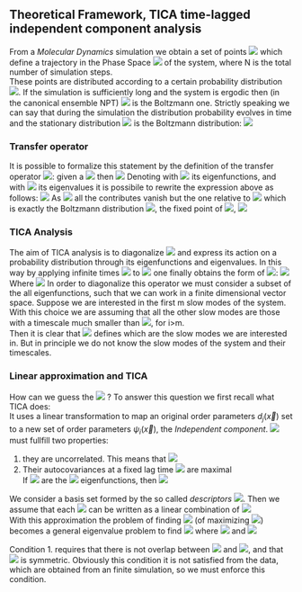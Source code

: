 ## Theoretical Framework, TICA time-lagged independent component analysis  

<!-- <img src="https://render.githubusercontent.com/render/math?math= width="500" height="600""> for math formulas -->

From a *Molecular Dynamics* simulation we obtain a set of points <img src="https://render.githubusercontent.com/render/math?math=\left\{ \vec {x}(t_i),\vec {p}(t_i) \right\} _{i=1,N}"> which define a trajectory in the Phase Space <img src="https://render.githubusercontent.com/render/math?math=\Omega"> of the system, where N is the total number of simulation steps.  
These points are distributed according to a certain probability distribution <img src="https://render.githubusercontent.com/render/math?math=p_t(\vec x)">. If the simulation is sufficiently long and the system is ergodic then (in the canonical ensemble NPT) <img src="https://render.githubusercontent.com/render/math?math=p(\vec x) = \dfrac{e^{-\beta U(\vec x)}}{Z}"> is the Boltzmann one. Strictly speaking we can say that during the simulation the distribution probability evolves in time and the stationary distribution <img src="https://render.githubusercontent.com/render/math?math=\mu (\vec x)"> is the Boltzmann distribution: <img src="https://render.githubusercontent.com/render/math?math=\lim_{\tau \rightarrow \infty} p_{t \oplus \tau}(\vec x)  = \mu (\vec x)">  

### Transfer operator
It is possible to formalize this statement by the definition of the transfer operator <img src="https://render.githubusercontent.com/render/math?math=\mathcal{T}(\tau)">: given a <img src="https://render.githubusercontent.com/render/math?math=p_t(\vec x)"> then <img src="https://render.githubusercontent.com/render/math?math=p_{t\oplus\tau}(\vec x) = \mathcal{T}(\tau) \circ p_t(\vec x)">
Denoting with <img src="https://render.githubusercontent.com/render/math?math=\psi_i(\vec x)"> its eigenfunctions, and with <img src="https://render.githubusercontent.com/render/math?math=\lambda_i(\tau) = e^{-\frac{\tau}{t_i}}"> its eigenvalues it is possibile to rewrite the expression above as follows: <img src="https://render.githubusercontent.com/render/math?math=p_{t\oplus\tau}(\vec x) = \mathcal{T}(\tau) \circ p_t(\vec x) = \sum_i e^{-\frac{\tau}{t_i}} \langle p_t(\vec x) \psi_i(\vec x) \rangle \psi_i(\vec x)">
As <img src="https://render.githubusercontent.com/render/math?math=\tau \rightarrow \infty"> all the contributes vanish but the one relative to <img src="https://render.githubusercontent.com/render/math?math=t_i \rightarrow \infty"> which is exactly the Boltzmann distribution <img src="https://render.githubusercontent.com/render/math?math=\mu(\vec x)">, the fixed point of <img src="https://render.githubusercontent.com/render/math?math=\mathcal{T}(\tau)">, <img src="https://render.githubusercontent.com/render/math?math=\mathcal{T}(\tau) \circ \mu(\vec x) = \mu (\vec x)">
  
### TICA Analysis  
The aim of TICA analysis is to diagonalize <img src="https://render.githubusercontent.com/render/math?math=\mathcal{T}(\tau)"> and express its action on a probability distribution through its eigenfunctions and eigenvalues. In this way by applying infinite times <img src="https://render.githubusercontent.com/render/math?math=\mathcal{T}(\tau)"> to <img src="https://render.githubusercontent.com/render/math?math=p_t(\vec x)"> one finally obtains the form of <img src="https://render.githubusercontent.com/render/math?math=\mu (\vec x)">:
<img src="https://render.githubusercontent.com/render/math?math=\lim_{k \rightarrow \infty} \left( \prod^k \mathcal{T}(\tau) \right) \circ p_t(\vec x) =\lim_{k \rightarrow \infty} \mathcal{T}(k \tau) p_t(\vec x) = \lim_{k \rightarrow \infty} p_{t\oplus k \tau} (\vec x) = \lim_{k \rightarrow \infty} \sum_i e^{-\frac{k \tau}{t_i}} \langle p_t(\vec x) \psi_i(\vec x) \rangle \psi_i(\vec x) = \mu (\vec x)">  
Where <img src="https://render.githubusercontent.com/render/math?math=\langle p_t(\vec x) \psi_i(\vec x) \rangle = \int d \vec x p_t(\vec x) \psi_i(\vec x) e^{-\beta U(\vec x)}">
In order to diagonalize this operator we must consider a subset of the all eigenfunctions, such that we can work in a finite dimensional vector space. Suppose we are interested in the first m slow modes of the system. With this choice we are assuming that all the other slow modes are those with a timescale much smaller than <img src="https://render.githubusercontent.com/render/math?math=\tau: e^{-\frac{\tau}{t_i}} \rightarrow 0">, for i>m.  
Then it is clear that <img src="https://render.githubusercontent.com/render/math?math=\tau"> defines which are the slow modes we are interested in. But in principle we do not know the slow modes of the system and their timescales.  

### Linear approximation and TICA
How can we guess the <img src="https://render.githubusercontent.com/render/math?math=\psi_i(\vec x)"> ? 
To answer this question we first recall what TICA does:   
It uses a linear transformation to map an original order parameters $d_j(\vec x)$ set to a new set of order parameters $\psi_i(\vec x)$, the *Independent component*. <img src="https://render.githubusercontent.com/render/math?math=\psi_i(\vec x)"> must fullfill two properties:  
1.  they are uncorrelated. This means that <img src="https://render.githubusercontent.com/render/math?math=\langle \psi_i(\vec x_t) \psi_j(\vec x_{t} \rangle = \delta_{i,j}">
2.  Their autocovariances at a fixed lag time <img src="https://render.githubusercontent.com/render/math?math=\tau"> are maximal  
If <img src="https://render.githubusercontent.com/render/math?math=\psi_i(\vec x)"> are the <img src="https://render.githubusercontent.com/render/math?math=\mathcal{T}(\tau)"> eigenfunctions, then <img src="https://render.githubusercontent.com/render/math?math=\langle \psi_i(\vec x_t) \psi_i(\vec x_{t\oplus\tau}) \rangle = \lambda_i">  
  
We consider a basis set formed by the so called *descriptors* <img src="https://render.githubusercontent.com/render/math?math=d_j(\vec x)$, $\left\{ d_j(\vec x) \right\}_{j=1,n}">. Then we assume that each <img src="https://render.githubusercontent.com/render/math?math=\psi_i(\vec x)"> can be written as a linear combination of <img src="https://render.githubusercontent.com/render/math?math=\{d_j(\vec x)\}$: $\psi_i(\vec x) = \sum_j^n b_{ij} d_j(\vec x)">  
With this approximation the problem of finding <img src="https://render.githubusercontent.com/render/math?math=\psi_i(\vec x)"> (of maximizing <img src="https://render.githubusercontent.com/render/math?math=\lambda_i">) becomes a general eigenvalue problem to find <img src="https://render.githubusercontent.com/render/math?math=b_{ij} C^d(\tau) \cdot \vec b_i = \lambda_i C^d(0) \cdot \vec b_i">
where <img src="https://render.githubusercontent.com/render/math?math=C_{ij}^d(\tau) = \langle d_i(\vec x_t) d_j(\vec x_{t\oplus\tau})  \rangle"> and <img src="https://render.githubusercontent.com/render/math?math=C_{ij}^d(0) = \langle d_i(\vec x_t) d_j(\vec x_{t})  \rangle">
  
Condition 1. requires that there is not overlap between <img src="https://render.githubusercontent.com/render/math?math=\lambda_i"> and <img src="https://render.githubusercontent.com/render/math?math=\lambda_j">, and that <img src="https://render.githubusercontent.com/render/math?math=C^d(\tau)"> is symmetric. Obviously this condition it is not satisfied from the data, which are obtained from an finite simulation, so we must enforce this condition.  
